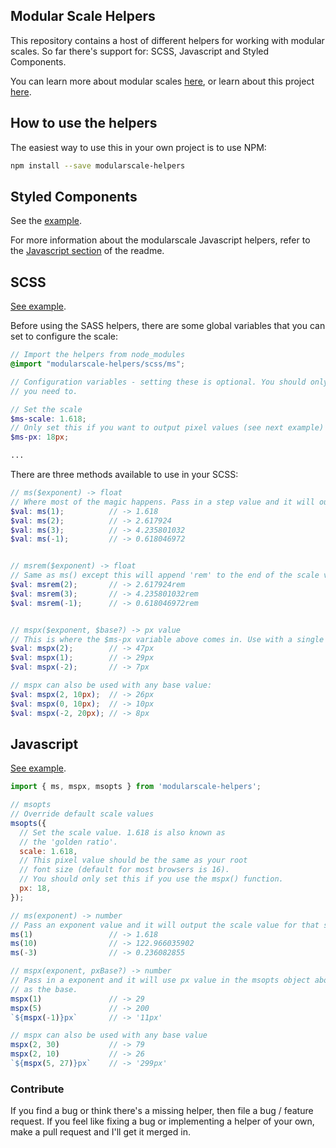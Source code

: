 ## Modular Scale Helpers

This repository contains a host of different helpers for working with modular scales. So far there's support for: SCSS, Javascript and Styled Components.

You can learn more about modular scales [here](http://www.modularscale.com/?20&px&1.125), or learn about this project [here](https://nosaj.io/r/modular-scale).

## How to use the helpers
The easiest way to use this in your own project is to use NPM:

```sh
npm install --save modularscale-helpers
```

<a name="styled-components"></a>
## Styled Components 
See the [example](https://github.com/nosajio/modularscale/tree/master/examples/styled-components/example.js).

For more information about the modularscale Javascript helpers, refer to the [Javascript section](#javascript) of the readme.

<a name="scss"></a>
## SCSS 
[See example](https://github.com/nosajio/modularscale/tree/master/examples/scss/example.scss).

Before using the SASS helpers, there are some global variables that you can set to configure the scale:
```scss
// Import the helpers from node_modules
@import "modularscale-helpers/scss/ms";

// Configuration variables - setting these is optional. You should only set them if
// you need to.

// Set the scale
$ms-scale: 1.618;
// Only set this if you want to output pixel values (see next example)
$ms-px: 18px;

...
```

There are three methods available to use in your SCSS:
```scss
// ms($exponent) -> float
// Where most of the magic happens. Pass in a step value and it will output the scale value. 
$val: ms(1);          // -> 1.618
$val: ms(2);          // -> 2.617924
$val: ms(3);          // -> 4.235801032
$val: ms(-1);         // -> 0.618046972


// msrem($exponent) -> float
// Same as ms() except this will append 'rem' to the end of the scale value, making it easier to use without string concatenation.
$val: msrem(2);       // -> 2.617924rem
$val: msrem(3);       // -> 4.235801032rem
$val: msrem(-1);      // -> 0.618046972rem


// mspx($exponent, $base?) -> px value
// This is where the $ms-px variable above comes in. Use with a single argument to output a pixel value that uses the value of $ms-mx as a base.
$val: mspx(2);        // -> 47px
$val: mspx(1);        // -> 29px
$val: mspx(-2);       // -> 7px

// mspx can also be used with any base value:
$val: mspx(2, 10px);  // -> 26px
$val: mspx(0, 10px);  // -> 10px
$val: mspx(-2, 20px); // -> 8px
```


<a name="javascript"></a>
## Javascript 
[See example](https://github.com/nosajio/modularscale/tree/master/examples/js/example.js).

```js
import { ms, mspx, msopts } from 'modularscale-helpers';

// msopts
// Override default scale values
msopts({
  // Set the scale value. 1.618 is also known as 
  // the 'golden ratio'.
  scale: 1.618,
  // This pixel value should be the same as your root 
  // font size (default for most browsers is 16).
  // You should only set this if you use the mspx() function.
  px: 18,
});

// ms(exponent) -> number
// Pass an exponent value and it will output the scale value for that step.
ms(1)                 // -> 1.618
ms(10)                // -> 122.966035902
ms(-3)                // -> 0.236082855

// mspx(exponent, pxBase?) -> number
// Pass in a exponent and it will use px value in the msopts object above 
// as the base.
mspx(1)               // -> 29 
mspx(5)               // -> 200
`${mspx(-1)}px`       // -> '11px'

// mspx can also be used with any base value
mspx(2, 30)           // -> 79
mspx(2, 10)           // -> 26
`${mspx(5, 27)}px`    // -> '299px'
```

### Contribute
If you find a bug or think there's a missing helper, then file a bug / feature request. If you feel like fixing a bug or implementing a helper of your own, make a pull request and I'll get it merged in.
